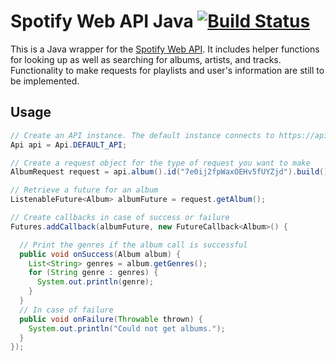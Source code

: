Spotify Web API Java [![Build Status](https://magnum.travis-ci.com/thelinmichael/spotify-web-api-java.svg?token=8zHBtRMhPg5xwzh4iTuo&branch=master)](https://magnum.travis-ci.com/thelinmichael/spotify-web-api-java)
==================
This is a Java wrapper for the [Spotify Web API](https://developer.spotify.com/spotify-web-api/). It includes helper functions for looking up as well as searching for albums, artists, and tracks. Functionality to make requests for playlists and user's information are still to be implemented.

## Usage

```java
// Create an API instance. The default instance connects to https://api.spotify.com/.
Api api = Api.DEFAULT_API; 

// Create a request object for the type of request you want to make
AlbumRequest request = api.album().id("7e0ij2fpWaxOEHv5fUYZjd").build();

// Retrieve a future for an album
ListenableFuture<Album> albumFuture = request.getAlbum();

// Create callbacks in case of success or failure
Futures.addCallback(albumFuture, new FutureCallback<Album>() {

  // Print the genres if the album call is successful
  public void onSuccess(Album album) {
    List<String> genres = album.getGenres(); 
    for (String genre : genres) {
      System.out.println(genre);
    }
  }
  // In case of failure
  public void onFailure(Throwable thrown) {
    System.out.println("Could not get albums.");
  }
});
```
